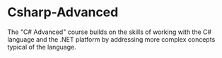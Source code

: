 # Csharp-Advanced

The "C# Advanced" course builds on the skills of working with the C# language and the .NET platform by addressing more complex concepts typical of the language.

